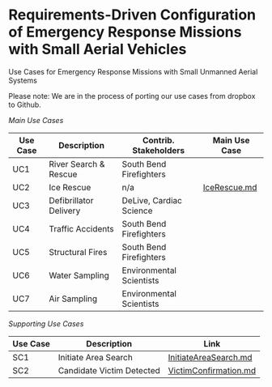 # Requirements-Driven Configuration of Emergency Response Missions with Small Aerial Vehicles
Use Cases for Emergency Response Missions with Small Unmanned Aerial Systems

Please note: We are in the process of porting our use cases from dropbox to Github.

*Main Use Cases*

| Use Case      | Description                 | Contrib. Stakeholders              | Main Use Case  |
| ------------- |-------------                    | -----                              |            -----|    
| UC1           | River Search & Rescue           | South Bend Firefighters |
| UC2           |Ice Rescue                       |   n/a |[IceRescue.md](usecases/IceRescue.md ) 
| UC3           |Defibrillator Delivery         |    DeLive, Cardiac Science |
| UC4           |Traffic Accidents                |    South Bend Firefighters |
| UC5           | Structural Fires                |    South Bend Firefighters |
| UC6           | Water Sampling                  |    Environmental Scientists |
| UC7           | Air Sampling                    |    Environmental Scientists |

*Supporting Use Cases*

| Use Case      | Description                  | Link  |
| ------------- |-------------                    | -----     |
|   SC1         | Initiate Area Search           | [InitiateAreaSearch.md](usecases/supporting/InitiateAreaSearch.md) |
|   SC2         | Candidate Victim Detected  | [VictimConfirmation.md](usecases/supporting/VictimConfirmation.md)|
